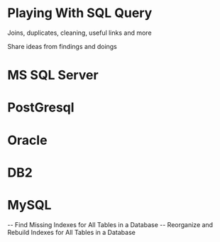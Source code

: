 # Playing With SQL Query
Joins, duplicates, cleaning, useful links and more

Share ideas from findings and doings 

# MS SQL Server

# PostGresql

# Oracle

# DB2

# MySQL
-- Find Missing Indexes for All Tables in a Database
-- Reorganize and Rebuild Indexes for All Tables in a Database